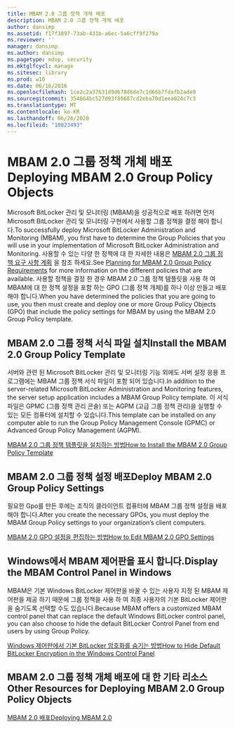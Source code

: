 ```yaml
---
title: MBAM 2.0 그룹 정책 개체 배포
description: MBAM 2.0 그룹 정책 개체 배포
author: dansimp
ms.assetid: f17f3897-73ab-431b-a6ec-5a6cff9f279a
ms.reviewer: ''
manager: dansimp
ms.author: dansimp
ms.pagetype: mdop, security
ms.mktglfcycl: manage
ms.sitesec: library
ms.prod: w10
ms.date: 06/16/2016
ms.openlocfilehash: 1ce2c2a37631d9d678d6de7c1d66b7fdafb2ade9
ms.sourcegitcommit: 354664bc527d93f80687cd2eba70d1eea024c7c3
ms.translationtype: MT
ms.contentlocale: ko-KR
ms.lasthandoff: 06/26/2020
ms.locfileid: "10823493"
---
```

# <span data-ttu-id="ae3dc-103">MBAM 2.0 그룹 정책 개체 배포</span><span class="sxs-lookup"><span data-stu-id="ae3dc-103">Deploying MBAM 2.0 Group Policy Objects</span></span>


<span data-ttu-id="ae3dc-104">Microsoft BitLocker 관리 및 모니터링 (MBAM)을 성공적으로 배포 하려면 먼저 Microsoft BitLocker 관리 및 모니터링 구현에서 사용할 그룹 정책을 결정 해야 합니다.</span><span class="sxs-lookup"><span data-stu-id="ae3dc-104">To successfully deploy Microsoft BitLocker Administration and Monitoring (MBAM), you first have to determine the Group Policies that you will use in your implementation of Microsoft BitLocker Administration and Monitoring.</span></span> <span data-ttu-id="ae3dc-105">사용할 수 있는 다양 한 정책에 대 한 자세한 내용은 [MBAM 2.0 그룹 정책 요구 사항 계획](planning-for-mbam-20-group-policy-requirements-mbam-2.md) 을 참조 하세요.</span><span class="sxs-lookup"><span data-stu-id="ae3dc-105">See [Planning for MBAM 2.0 Group Policy Requirements](planning-for-mbam-20-group-policy-requirements-mbam-2.md) for more information on the different policies that are available.</span></span> <span data-ttu-id="ae3dc-106">사용할 정책을 결정 한 경우 MBAM 2.0 그룹 정책 템플릿을 사용 하 여 MBAM에 대 한 정책 설정을 포함 하는 GPO (그룹 정책 개체)를 하나 이상 만들고 배포 해야 합니다.</span><span class="sxs-lookup"><span data-stu-id="ae3dc-106">When you have determined the policies that you are going to use, you then must create and deploy one or more Group Policy Objects (GPO) that include the policy settings for MBAM by using the MBAM 2.0 Group Policy template.</span></span>

## <span data-ttu-id="ae3dc-107">MBAM 2.0 그룹 정책 서식 파일 설치</span><span class="sxs-lookup"><span data-stu-id="ae3dc-107">Install the MBAM 2.0 Group Policy Template</span></span>


<span data-ttu-id="ae3dc-108">서버와 관련 된 Microsoft BitLocker 관리 및 모니터링 기능 외에도 서버 설정 응용 프로그램에는 MBAM 그룹 정책 서식 파일이 포함 되어 있습니다.</span><span class="sxs-lookup"><span data-stu-id="ae3dc-108">In addition to the server-related Microsoft BitLocker Administration and Monitoring features, the server setup application includes a MBAM Group Policy template.</span></span> <span data-ttu-id="ae3dc-109">이 서식 파일은 GPMC (그룹 정책 관리 콘솔) 또는 AGPM (고급 그룹 정책 관리)을 실행할 수 있는 모든 컴퓨터에 설치할 수 있습니다.</span><span class="sxs-lookup"><span data-stu-id="ae3dc-109">This template can be installed on any computer able to run the Group Policy Management Console (GPMC) or Advanced Group Policy Management (AGPM).</span></span>

[<span data-ttu-id="ae3dc-110">MBAM 2.0 그룹 정책 템플릿을 설치하는 방법</span><span class="sxs-lookup"><span data-stu-id="ae3dc-110">How to Install the MBAM 2.0 Group Policy Template</span></span>](how-to-install-the-mbam-20-group-policy-template-mbam-2.md)

## <span data-ttu-id="ae3dc-111">MBAM 2.0 그룹 정책 설정 배포</span><span class="sxs-lookup"><span data-stu-id="ae3dc-111">Deploy MBAM 2.0 Group Policy Settings</span></span>


<span data-ttu-id="ae3dc-112">필요한 Gpo를 만든 후에는 조직의 클라이언트 컴퓨터에 MBAM 그룹 정책 설정을 배포 해야 합니다.</span><span class="sxs-lookup"><span data-stu-id="ae3dc-112">After you create the necessary GPOs, you must deploy the MBAM Group Policy settings to your organization’s client computers.</span></span>

[<span data-ttu-id="ae3dc-113">MBAM 2.0 GPO 설정을 편집하는 방법</span><span class="sxs-lookup"><span data-stu-id="ae3dc-113">How to Edit MBAM 2.0 GPO Settings</span></span>](how-to-edit-mbam-20-gpo-settings-mbam-2.md)

## <span data-ttu-id="ae3dc-114">Windows에서 MBAM 제어판을 표시 합니다.</span><span class="sxs-lookup"><span data-stu-id="ae3dc-114">Display the MBAM Control Panel in Windows</span></span>


<span data-ttu-id="ae3dc-115">MBAM은 기본 Windows BitLocker 제어판을 바꿀 수 있는 사용자 지정 된 MBAM 제어판을 제공 하기 때문에 그룹 정책을 사용 하 여 최종 사용자의 기본 BitLocker 제어판을 숨기도록 선택할 수도 있습니다.</span><span class="sxs-lookup"><span data-stu-id="ae3dc-115">Because MBAM offers a customized MBAM control panel that can replace the default Windows BitLocker control panel, you can also choose to hide the default BitLocker Control Panel from end users by using Group Policy.</span></span>

[<span data-ttu-id="ae3dc-116">Windows 제어판에서 기본 BitLocker 암호화를 숨기는 방법</span><span class="sxs-lookup"><span data-stu-id="ae3dc-116">How to Hide Default BitLocker Encryption in the Windows Control Panel</span></span>](how-to-hide-default-bitlocker-encryption-in-the-windows-control-panel-mbam-2.md)

## <span data-ttu-id="ae3dc-117">MBAM 2.0 그룹 정책 개체 배포에 대 한 기타 리소스</span><span class="sxs-lookup"><span data-stu-id="ae3dc-117">Other Resources for Deploying MBAM 2.0 Group Policy Objects</span></span>


[<span data-ttu-id="ae3dc-118">MBAM 2.0 배포</span><span class="sxs-lookup"><span data-stu-id="ae3dc-118">Deploying MBAM 2.0</span></span>](deploying-mbam-20-mbam-2.md)

 

 





